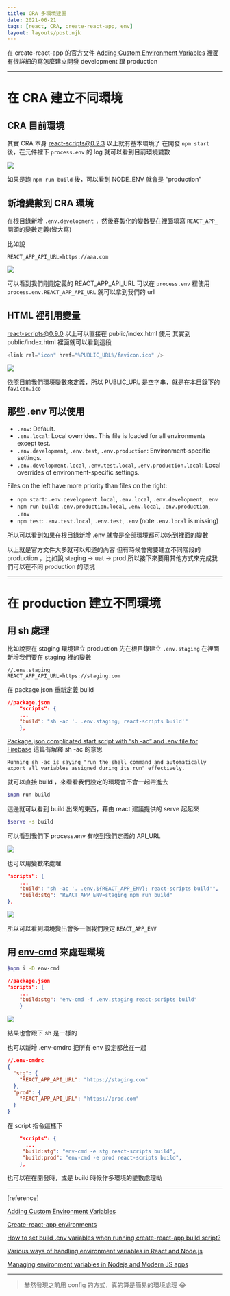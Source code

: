 ```yaml
---
title: CRA 多環境建置
date: 2021-06-21
tags: [react, CRA, create-react-app, env]
layout: layouts/post.njk
---
```


在 create-react-app 的官方文件 [Adding Custom Environment Variables](https://create-react-app.dev/docs/adding-custom-environment-variables/) 裡面有很詳細的寫怎麼建立開發 development 跟 production

---

# 在 CRA 建立不同環境

## CRA 目前環境

其實 CRA 本身 react-scripts@0.2.3 以上就有基本環境了
在開發 `npm start` 後，在元件裡下 `process.env` 的 log 就可以看到目前環境變數

![](/img/20210621/origin-env.png)

如果是跑 `npm run build` 後，可以看到 NODE_ENV 就會是 “production”

## 新增變數到 CRA 環境

在根目錄新增 `.env.development` ，然後客製化的變數要在裡面填寫 `REACT_APP_` 開頭的變數定義(皆大寫)

比如說

```text
REACT_APP_API_URL=https://aaa.com
```

![](/img/20210621/react-env_development.png)

可以看到我們剛剛定義的 REACT_APP_API_URL 可以在 `process.env` 裡使用
`process.env.REACT_APP_API_URL` 就可以拿到我們的 url

## HTML 裡引用變量

react-scripts@0.9.0 以上可以直接在 public/index.html 使用
其實到 public/index.html 裡面就可以看到這段

```js
<link rel="icon" href="%PUBLIC_URL%/favicon.ico" />
```

![](/img/20210621/html-useenv.png)

依照目前我們環境變數來定義，所以 PUBLIC_URL 是空字串，就是在本目錄下的 `favicon.ico`

## 那些 .env 可以使用

- `.env`: Default.
- `.env.local`: Local overrides. This file is loaded for all environments except test.
- `.env.development`, `.env.test`, `.env.production`: Environment-specific settings.
- `.env.development.local`, `.env.test.local`, `.env.production.local`: Local overrides of environment-specific settings.

Files on the left have more priority than files on the right:

- `npm start`: `.env.development.local`, `.env.local`, `.env.development`, `.env`
- `npm run build`: `.env.production.local`, `.env.local`, `.env.production`, `.env`
- `npm test`: `.env.test.local`, `.env.test`, `.env` (note `.env.local` is missing)

所以可以看到如果在根目錄新增 .env 就會是全部環境都可以吃到裡面的變數

以上就是官方文件大多就可以知道的內容
但有時候會需要建立不同階段的 production ，比如說 staging → uat → prod
所以接下來要用其他方式來完成我們可以在不同 production 的環境

---

# 在 production 建立不同環境

## 用 sh 處理

比如說要在 staging 環境建立 production
先在根目錄建立 `.env.staging`
在裡面新增我們要在 staging 裡的變數

```text
//.env.staging
REACT_APP_API_URL=https://staging.com
```

在 package.json 重新定義 build

```json
//package.json
    "scripts": {
    ...
    "build": "sh -ac '. .env.staging; react-scripts build'"
    },
```

[Package.json complicated start script with “sh -ac” and .env file for Firebase](https://stackoverflow.com/questions/51123507/package-json-complicated-start-script-with-sh-ac-and-env-file-for-firebase)
這篇有解釋 sh -ac 的意思

```text
Running sh -ac is saying "run the shell command and automatically export all variables assigned during its run" effectively.
```

就可以直接 build ，來看看我們設定的環境會不會一起帶進去

```bash
$npm run build
```

這邊就可以看到 build 出來的東西，藉由 react 建議提供的 serve 起起來

```bash
$serve -s build
```

可以看到我們下 process.env 有吃到我們定義的 API_URL

![](/img/20210621/sh-env.png)

也可以用變數來處理

```json
"scripts": {
    ...
    "build": "sh -ac '. .env.${REACT_APP_ENV}; react-scripts build'",
    "build:stg": "REACT_APP_ENV=staging npm run build"
},
```

![](/img/20210621/sh-env-variable.png)

所以可以看到環境變出會多一個我們設定 `REACT_APP_ENV`

## 用 [env-cmd](https://github.com/toddbluhm/env-cmd) 來處理環境

```bash
$npm i -D env-cmd
```

```json
//package.json
"scripts": {
    ...
    "build:stg": "env-cmd -f .env.staging react-scripts build"
    }
```

![](/img/20210621/env-cmd.png)

結果也會跟下 sh 是一樣的

也可以新增 .env-cmdrc 把所有 env 設定都放在一起

```json
//.env-cmdrc
{
  "stg": {
    "REACT_APP_API_URL": "https://staging.com"
  },
  "prod": {
    "REACT_APP_API_URL": "https://prod.com"
  }
}
```

在 script 指令這樣下

```json
    "scripts": {
      ...
     "build:stg": "env-cmd -e stg react-scripts build",
     "build:prod": "env-cmd -e prod react-scripts build",
    },
```

也可以在在開發時，或是 build 時候作多環境的變數處理呦

---

[reference]

[Adding Custom Environment Variables](https://create-react-app.dev/docs/adding-custom-environment-variables/)

[Create-react-app environments](https://medium.com/@tacomanator/environments-with-create-react-app-7b645312c09d)

[How to set build .env variables when running create-react-app build script?](https://stackoverflow.com/questions/42458434/how-to-set-build-env-variables-when-running-create-react-app-build-script)

[Various ways of handling environment variables in React and Node.js](https://javascript.plainenglish.io/various-ways-of-handling-environment-variables-in-react-and-node-js-5b9ce13aa7b1)

[Managing environment variables in Nodejs and Modern JS apps](https://medium.com/dubizzletechblog/managing-environment-variables-in-nodejs-and-modern-js-apps-608003f4686c)

---

> 赫然發現之前用 config 的方式，真的算是簡易的環境處理 😂
